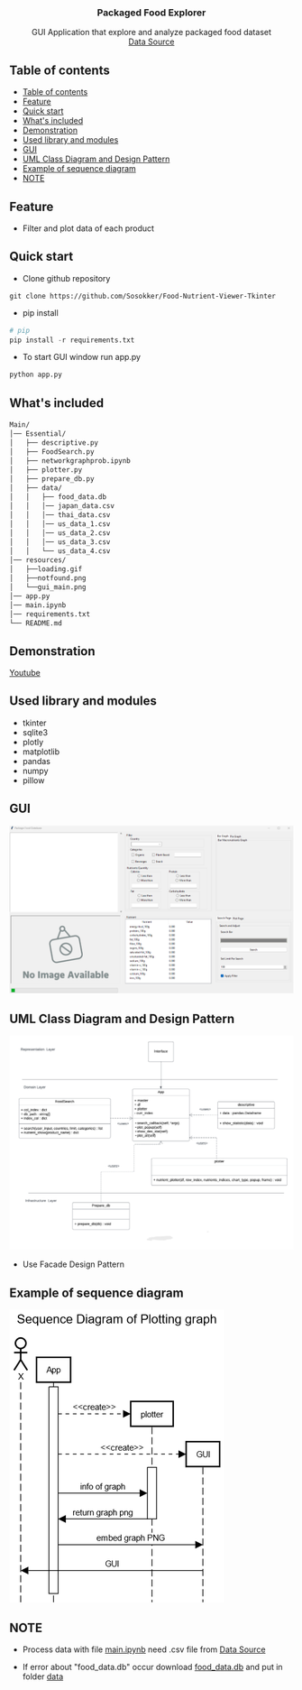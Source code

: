   <h3 align="center">Packaged Food Explorer</h3>

  <p align="center">
    GUI Application that explore and analyze packaged food dataset
    <br>
    <a href="[https://world.openfoodfacts.org/data](https://world.openfoodfacts.org/data)">Data Source</a>
    
</p>


## Table of contents

- [Table of contents](#table-of-contents)
- [Feature](#feature)
- [Quick start](#quick-start)
- [What's included](#whats-included)
- [Demonstration](#demonstration)
- [Used library and modules](#used-library-and-modules)
- [GUI](#gui)
- [UML Class Diagram and Design Pattern](#uml-class-diagram-and-design-pattern)
- [Example of sequence diagram](#example-of-sequence-diagram)
- [NOTE](#note)

## Feature

- Filter and plot data of each product

## Quick start
- Clone github repository
```
git clone https://github.com/Sosokker/Food-Nutrient-Viewer-Tkinter
```
- pip install
```py
# pip
pip install -r requirements.txt
```
- To start GUI window run app.py
```py
python app.py
```

## What's included

```text
Main/
│── Essential/
│   ├── descriptive.py
│   ├── FoodSearch.py
│   ├── networkgraphprob.ipynb
│   ├── plotter.py
│   ├── prepare_db.py
│   ├── data/
│   │   ├── food_data.db
│   │   │── japan_data.csv
│   │   │── thai_data.csv
│   │   │── us_data_1.csv
│   │   │── us_data_2.csv
│   │   │── us_data_3.csv
│   │   └── us_data_4.csv
│── resources/
│   ├──loading.gif
│   ├──notfound.png
│   └──gui_main.png 
│── app.py
│── main.ipynb
│── requirements.txt
└── README.md
```
## Demonstration

[Youtube](https://www.youtube.com/watch?v=gNQaziTy7v4)

## Used library and modules

- tkinter
- sqlite3
- plotly
- matplotlib
- pandas
- numpy
- pillow

## GUI

![GUI](/resources/gui_main.png)

## UML Class Diagram and Design Pattern

![UML](/resources/UML-Class-Diagram-Facade.png)

- Use Facade Design Pattern

## Example of sequence diagram

![Seq](/resources/sequnce-diagram-plotter.png)

## NOTE

- Process data with file [main.ipynb](/main.ipynb) need .csv file from [Data Source](https://world.openfoodfacts.org/data)

- If error about "food_data.db" occur download [food_data.db](https://drive.google.com/file/d/1QuVPKZVv0UGEHdH2AYX9g7D-vh3YZCAM/view?usp=share_link) and put in folder [data](/Essential/data/)
